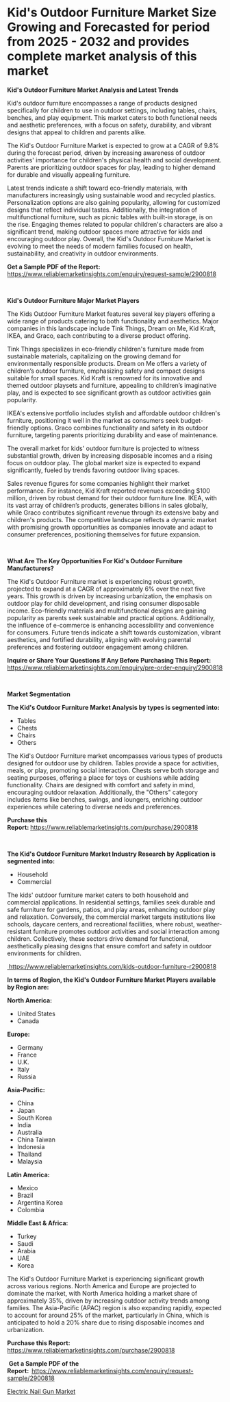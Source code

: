 <p><h1>Kid's Outdoor Furniture Market Size Growing and Forecasted for period from 2025 - 2032 and provides complete market analysis of this market</h1></p><p><strong>Kid's Outdoor Furniture Market Analysis and Latest Trends</strong></p>
<p><p>Kid's outdoor furniture encompasses a range of products designed specifically for children to use in outdoor settings, including tables, chairs, benches, and play equipment. This market caters to both functional needs and aesthetic preferences, with a focus on safety, durability, and vibrant designs that appeal to children and parents alike.</p><p>The Kid's Outdoor Furniture Market is expected to grow at a CAGR of 9.8% during the forecast period, driven by increasing awareness of outdoor activities' importance for children's physical health and social development. Parents are prioritizing outdoor spaces for play, leading to higher demand for durable and visually appealing furniture. </p><p>Latest trends indicate a shift toward eco-friendly materials, with manufacturers increasingly using sustainable wood and recycled plastics. Personalization options are also gaining popularity, allowing for customized designs that reflect individual tastes. Additionally, the integration of multifunctional furniture, such as picnic tables with built-in storage, is on the rise. Engaging themes related to popular children's characters are also a significant trend, making outdoor spaces more attractive for kids and encouraging outdoor play. Overall, the Kid's Outdoor Furniture Market is evolving to meet the needs of modern families focused on health, sustainability, and creativity in outdoor environments.</p></p>
<p><strong>Get a Sample PDF of the Report:&nbsp;</strong> <a href="https://www.reliablemarketinsights.com/enquiry/request-sample/2900818?utm_campaign=2532&utm_medium=2&utm_source=Github&utm_content=ia&utm_term=16032025&utm_id=kids-outdoor-furniture">https://www.reliablemarketinsights.com/enquiry/request-sample/2900818</a></p>
<p>&nbsp;</p>
<p><strong>Kid's Outdoor Furniture Major Market Players</strong></p>
<p><p>The Kids Outdoor Furniture Market features several key players offering a wide range of products catering to both functionality and aesthetics. Major companies in this landscape include Tink Things, Dream on Me, Kid Kraft, IKEA, and Graco, each contributing to a diverse product offering.</p><p>Tink Things specializes in eco-friendly children's furniture made from sustainable materials, capitalizing on the growing demand for environmentally responsible products. Dream on Me offers a variety of children’s outdoor furniture, emphasizing safety and compact designs suitable for small spaces. Kid Kraft is renowned for its innovative and themed outdoor playsets and furniture, appealing to children’s imaginative play, and is expected to see significant growth as outdoor activities gain popularity.</p><p>IKEA's extensive portfolio includes stylish and affordable outdoor children's furniture, positioning it well in the market as consumers seek budget-friendly options. Graco combines functionality and safety in its outdoor furniture, targeting parents prioritizing durability and ease of maintenance.</p><p>The overall market for kids' outdoor furniture is projected to witness substantial growth, driven by increasing disposable incomes and a rising focus on outdoor play. The global market size is expected to expand significantly, fueled by trends favoring outdoor living spaces.</p><p>Sales revenue figures for some companies highlight their market performance. For instance, Kid Kraft reported revenues exceeding $100 million, driven by robust demand for their outdoor furniture line. IKEA, with its vast array of children’s products, generates billions in sales globally, while Graco contributes significant revenue through its extensive baby and children's products. The competitive landscape reflects a dynamic market with promising growth opportunities as companies innovate and adapt to consumer preferences, positioning themselves for future expansion.</p></p>
<p>&nbsp;</p>
<p><strong>What Are The Key Opportunities For Kid's Outdoor Furniture Manufacturers?</strong></p>
<p><p>The Kid's Outdoor Furniture market is experiencing robust growth, projected to expand at a CAGR of approximately 6% over the next five years. This growth is driven by increasing urbanization, the emphasis on outdoor play for child development, and rising consumer disposable income. Eco-friendly materials and multifunctional designs are gaining popularity as parents seek sustainable and practical options. Additionally, the influence of e-commerce is enhancing accessibility and convenience for consumers. Future trends indicate a shift towards customization, vibrant aesthetics, and fortified durability, aligning with evolving parental preferences and fostering outdoor engagement among children.</p></p>
<p><strong>Inquire or Share Your Questions If Any Before Purchasing This Report:</strong> <a href="https://www.reliablemarketinsights.com/enquiry/pre-order-enquiry/2900818?utm_campaign=2532&utm_medium=2&utm_source=Github&utm_content=ia&utm_term=16032025&utm_id=kids-outdoor-furniture">https://www.reliablemarketinsights.com/enquiry/pre-order-enquiry/2900818</a></p>
<p>&nbsp;</p>
<p><strong>Market Segmentation</strong></p>
<p><strong>The Kid's Outdoor Furniture Market Analysis by types is segmented into:</strong></p>
<p><ul><li>Tables</li><li>Chests</li><li>Chairs</li><li>Others</li></ul></p>
<p><p>The Kid's Outdoor Furniture market encompasses various types of products designed for outdoor use by children. Tables provide a space for activities, meals, or play, promoting social interaction. Chests serve both storage and seating purposes, offering a place for toys or cushions while adding functionality. Chairs are designed with comfort and safety in mind, encouraging outdoor relaxation. Additionally, the "Others" category includes items like benches, swings, and loungers, enriching outdoor experiences while catering to diverse needs and preferences.</p></p>
<p><strong>Purchase this Report:&nbsp;</strong><a href="https://www.reliablemarketinsights.com/purchase/2900818?utm_campaign=2532&utm_medium=2&utm_source=Github&utm_content=ia&utm_term=16032025&utm_id=kids-outdoor-furniture">https://www.reliablemarketinsights.com/purchase/2900818</a></p>
<p>&nbsp;</p>
<p><strong>The Kid's Outdoor Furniture Market Industry Research by Application is segmented into:</strong></p>
<p><ul><li>Household</li><li>Commercial</li></ul></p>
<p><p>The kids' outdoor furniture market caters to both household and commercial applications. In residential settings, families seek durable and safe furniture for gardens, patios, and play areas, enhancing outdoor play and relaxation. Conversely, the commercial market targets institutions like schools, daycare centers, and recreational facilities, where robust, weather-resistant furniture promotes outdoor activities and social interaction among children. Collectively, these sectors drive demand for functional, aesthetically pleasing designs that ensure comfort and safety in outdoor environments for children.</p></p>
<p><a href="https://www.reliablemarketinsights.com/kids-outdoor-furniture-r2900818?utm_campaign=2532&utm_medium=2&utm_source=Github&utm_content=ia&utm_term=16032025&utm_id=kids-outdoor-furniture">&nbsp;https://www.reliablemarketinsights.com/kids-outdoor-furniture-r2900818</a></p>
<p><strong>In terms of Region, the Kid's Outdoor Furniture Market Players available by Region are:</strong></p>
<p>
    <p> <strong> North America: </strong>
        <ul>
            <li>United States</li>
            <li>Canada</li>
        </ul>
        </p> 
    <p> <strong> Europe: </strong>
        <ul>
            <li>Germany</li>
            <li>France</li>
            <li>U.K.</li>
            <li>Italy</li>
            <li>Russia</li>
        </ul>
        </p> 
    <p> <strong> Asia-Pacific: </strong>
        <ul>
            <li>China</li>
            <li>Japan</li>
            <li>South Korea</li>
            <li>India</li>
            <li>Australia</li>
            <li>China Taiwan</li>
            <li>Indonesia</li>
            <li>Thailand</li>
            <li>Malaysia</li>
        </ul>
        </p> 
    <p> <strong> Latin America: </strong>
        <ul>
            <li>Mexico</li>
            <li>Brazil</li>
            <li>Argentina Korea</li>
            <li>Colombia</li>
        </ul>
        </p> 
    <p> <strong> Middle East & Africa: </strong>
        <ul>
            <li>Turkey</li>
            <li>Saudi</li>
            <li>Arabia</li>
            <li>UAE</li>
            <li>Korea</li>
        </ul>
    </p>
    </p>
<p><p>The Kid's Outdoor Furniture Market is experiencing significant growth across various regions. North America and Europe are projected to dominate the market, with North America holding a market share of approximately 35%, driven by increasing outdoor activity trends among families. The Asia-Pacific (APAC) region is also expanding rapidly, expected to account for around 25% of the market, particularly in China, which is anticipated to hold a 20% share due to rising disposable incomes and urbanization.</p></p>
<p><strong>Purchase this Report: </strong><a href="https://www.reliablemarketinsights.com/purchase/2900818?utm_campaign=2532&utm_medium=2&utm_source=Github&utm_content=ia&utm_term=16032025&utm_id=kids-outdoor-furniture">https://www.reliablemarketinsights.com/purchase/2900818</a></p>
<p>&nbsp;<strong>Get a Sample PDF of the Report:&nbsp;&nbsp;</strong><a href="https://www.reliablemarketinsights.com/enquiry/request-sample/2900818?utm_campaign=2532&utm_medium=2&utm_source=Github&utm_content=ia&utm_term=16032025&utm_id=kids-outdoor-furniture">https://www.reliablemarketinsights.com/enquiry/request-sample/2900818</a></p>
<p><strong></strong></p>
<p><p><a href="https://github.com/mayabungard8092/Market-Research-Report-List-1/blob/main/electric-nail-gun-market.md?utm_campaign=2532&utm_medium=2&utm_source=Github&utm_content=ia&utm_term=16032025&utm_id=kids-outdoor-furniture">Electric Nail Gun Market</a></p></p>